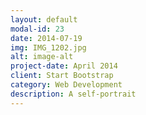 ```yaml
---
layout: default
modal-id: 23
date: 2014-07-19
img: IMG_1202.jpg
alt: image-alt
project-date: April 2014
client: Start Bootstrap
category: Web Development
description: A self-portrait
---
```

